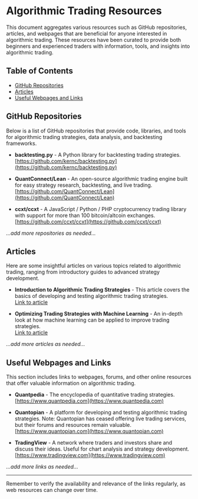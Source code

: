 # Algorithmic Trading Resources

This document aggregates various resources such as GitHub repositories, articles, and webpages that are beneficial for anyone interested in algorithmic trading. These resources have been curated to provide both beginners and experienced traders with information, tools, and insights into algorithmic trading.

## Table of Contents

- [GitHub Repositories](#github-repositories)
- [Articles](#articles)
- [Useful Webpages and Links](#useful-webpages-and-links)

## GitHub Repositories

Below is a list of GitHub repositories that provide code, libraries, and tools for algorithmic trading strategies, data analysis, and backtesting frameworks.

- **backtesting.py** - A Python library for backtesting trading strategies.  
  [https://github.com/kernc/backtesting.py](https://github.com/kernc/backtesting.py)

- **QuantConnect/Lean** - An open-source algorithmic trading engine built for easy strategy research, backtesting, and live trading.  
  [https://github.com/QuantConnect/Lean](https://github.com/QuantConnect/Lean)

- **ccxt/ccxt** - A JavaScript / Python / PHP cryptocurrency trading library with support for more than 100 bitcoin/altcoin exchanges.  
  [https://github.com/ccxt/ccxt](https://github.com/ccxt/ccxt)

_...add more repositories as needed..._

## Articles

Here are some insightful articles on various topics related to algorithmic trading, ranging from introductory guides to advanced strategy development.

- **Introduction to Algorithmic Trading Strategies** - This article covers the basics of developing and testing algorithmic trading strategies.  
  [Link to article](#)

- **Optimizing Trading Strategies with Machine Learning** - An in-depth look at how machine learning can be applied to improve trading strategies.  
  [Link to article](#)

_...add more articles as needed..._

## Useful Webpages and Links

This section includes links to webpages, forums, and other online resources that offer valuable information on algorithmic trading.

- **Quantpedia** - The encyclopedia of quantitative trading strategies.  
  [https://www.quantpedia.com](https://www.quantpedia.com)

- **Quantopian** - A platform for developing and testing algorithmic trading strategies. Note: Quantopian has ceased offering live trading services, but their forums and resources remain valuable.  
  [https://www.quantopian.com](https://www.quantopian.com)

- **TradingView** - A network where traders and investors share and discuss their ideas. Useful for chart analysis and strategy development.  
  [https://www.tradingview.com](https://www.tradingview.com)

_...add more links as needed..._

---

Remember to verify the availability and relevance of the links regularly, as web resources can change over time.

